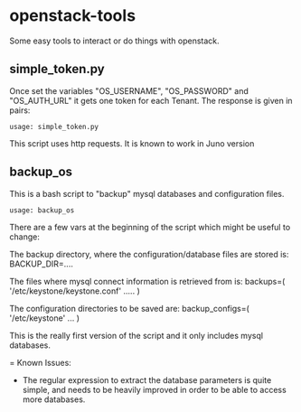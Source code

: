 # openstack-tools
Some easy tools to interact or do things with openstack.

simple_token.py
----------------
Once set the variables "OS_USERNAME", "OS_PASSWORD" and "OS_AUTH_URL" it gets one token for each Tenant. The response is given in 
pairs:
<tenant> <token>

    usage: simple_token.py

This script uses http requests. It is known to work in Juno version

backup_os
----------
This is a bash script to "backup" mysql databases and configuration files. 
    
    usage: backup_os

There are a few vars at the beginning of the script which might be useful to change:

The backup directory, where the configuration/database files are stored is:
    BACKUP_DIR=.... 

The files where mysql connect information is retrieved from is:
    backups=(
       '/etc/keystone/keystone.conf'
       .....
    )

The configuration directories to be saved are:
    backup_configs=(
        '/etc/keystone'
        ...
    )

This is the really first version of the script and it only includes mysql databases.

= Known Issues:
* The regular expression to extract the database parameters is quite simple, and needs to be heavily improved in order to be able to access more databases.

